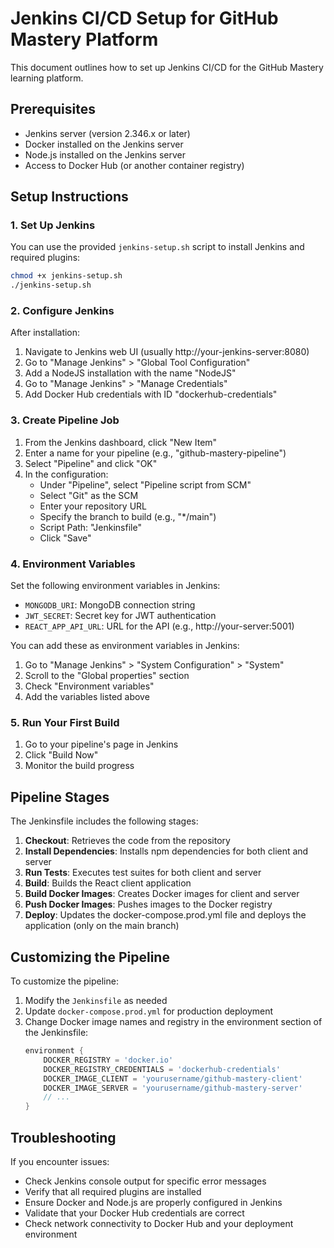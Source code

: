 # Jenkins CI/CD Setup for GitHub Mastery Platform

This document outlines how to set up Jenkins CI/CD for the GitHub Mastery learning platform.

## Prerequisites

- Jenkins server (version 2.346.x or later)
- Docker installed on the Jenkins server
- Node.js installed on the Jenkins server
- Access to Docker Hub (or another container registry)

## Setup Instructions

### 1. Set Up Jenkins

You can use the provided `jenkins-setup.sh` script to install Jenkins and required plugins:

```bash
chmod +x jenkins-setup.sh
./jenkins-setup.sh
```

### 2. Configure Jenkins

After installation:

1. Navigate to Jenkins web UI (usually http://your-jenkins-server:8080)
2. Go to "Manage Jenkins" > "Global Tool Configuration"
3. Add a NodeJS installation with the name "NodeJS"
4. Go to "Manage Jenkins" > "Manage Credentials"
5. Add Docker Hub credentials with ID "dockerhub-credentials"

### 3. Create Pipeline Job

1. From the Jenkins dashboard, click "New Item"
2. Enter a name for your pipeline (e.g., "github-mastery-pipeline")
3. Select "Pipeline" and click "OK"
4. In the configuration:
   - Under "Pipeline", select "Pipeline script from SCM"
   - Select "Git" as the SCM
   - Enter your repository URL
   - Specify the branch to build (e.g., "*/main")
   - Script Path: "Jenkinsfile"
   - Click "Save"

### 4. Environment Variables

Set the following environment variables in Jenkins:

- `MONGODB_URI`: MongoDB connection string
- `JWT_SECRET`: Secret key for JWT authentication
- `REACT_APP_API_URL`: URL for the API (e.g., http://your-server:5001)

You can add these as environment variables in Jenkins:
1. Go to "Manage Jenkins" > "System Configuration" > "System"
2. Scroll to the "Global properties" section
3. Check "Environment variables"
4. Add the variables listed above

### 5. Run Your First Build

1. Go to your pipeline's page in Jenkins
2. Click "Build Now"
3. Monitor the build progress

## Pipeline Stages

The Jenkinsfile includes the following stages:

1. **Checkout**: Retrieves the code from the repository
2. **Install Dependencies**: Installs npm dependencies for both client and server
3. **Run Tests**: Executes test suites for both client and server
4. **Build**: Builds the React client application
5. **Build Docker Images**: Creates Docker images for client and server
6. **Push Docker Images**: Pushes images to the Docker registry
7. **Deploy**: Updates the docker-compose.prod.yml file and deploys the application (only on the main branch)

## Customizing the Pipeline

To customize the pipeline:

1. Modify the `Jenkinsfile` as needed
2. Update `docker-compose.prod.yml` for production deployment
3. Change Docker image names and registry in the environment section of the Jenkinsfile:
   ```groovy
   environment {
       DOCKER_REGISTRY = 'docker.io'
       DOCKER_REGISTRY_CREDENTIALS = 'dockerhub-credentials'
       DOCKER_IMAGE_CLIENT = 'yourusername/github-mastery-client'
       DOCKER_IMAGE_SERVER = 'yourusername/github-mastery-server'
       // ...
   }
   ```

## Troubleshooting

If you encounter issues:

- Check Jenkins console output for specific error messages
- Verify that all required plugins are installed
- Ensure Docker and Node.js are properly configured in Jenkins
- Validate that your Docker Hub credentials are correct
- Check network connectivity to Docker Hub and your deployment environment 